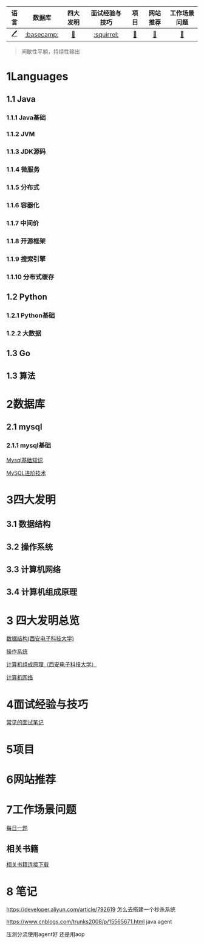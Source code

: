 
| 语言 | 数据库 | 四大发明 | 面试经验与技巧 | 项目 | 网站推荐 | 工作场景问题|
|:---:|:---:|:---:|:---:|:---:|:---:|:---:|
|[:pen:](#1Languages)|[:basecamp:](#2数据库)|[:book:](#3四大发明)|[:squirrel:](#4面试经验与技巧)|[:person_fencing:](#5项目)|[:satellite:](#6网站推荐)|[:iphone:](#7工作场景问题)|

> 间歇性平躺，持续性输出

# 1Languages

## 1.1 Java

### 1.1.1 Java基础
### 1.1.2 JVM
### 1.1.3 JDK源码
### 1.1.4 微服务
### 1.1.5 分布式
### 1.1.6 容器化
### 1.1.7 中间价
### 1.1.8 开源框架
### 1.1.9 搜索引擎
### 1.1.10 分布式缓存

## 1.2 Python
### 1.2.1 Python基础
### 1.2.2 大数据

## 1.3 Go

## 1.3 算法

# 2数据库
## 2.1 mysql
### 2.1.1 mysql基础

[Mysql基础知识](https://github.com/liyuanbo1997/JavaSeniorEngineer/blob/master/数据库技术/Mysql基础知识.md)

[MySQL进阶技术](https://github.com/liyuanbo1997/JavaSeniorEngineer/blob/master/数据库技术/MySQL进阶技术.md)

# 3四大发明

## 3.1 数据结构
## 3.2 操作系统
## 3.3 计算机网络
## 3.4 计算机组成原理



# 3 四大发明总览
[数据结构(西安电子科技大学)](https://github.com/liyuanbo1997/JavaSeniorEngineer/blob/master/四大发明总览/JDK的数据结构.md)

[操作系统](https://github.com/liyuanbo1997/JavaSeniorEngineer/blob/master/四大发明总览/操作系统.md)

[计算机组成原理（西安电子科技大学）](https://github.com/liyuanbo1997/JavaSeniorEngineer/blob/master/四大发明总览/计算机组成原理.md)

[计算机网络](https://github.com/liyuanbo1997/JavaSeniorEngineer/blob/master/四大发明总览/计算机网络.md)

# 4面试经验与技巧

[常见的面试笔记](https://github.com/liyuanbo1997/JavaSeniorEngineer/blob/master/面试经验和问题总结/常见的面试笔记.md)

# 5项目

# 6网站推荐

# 7工作场景问题



[每日一题](https://github.com/liyuanbo1997/JavaSeniorEngineer/blob/master/面试经验和问题总结/每日一题.md)
## 相关书籍
[相关书籍连接下载](https://github.com/liyuanbo1997/JavaSeniorEngineer/blob/master/相关书籍连接下载.md)

# 8 笔记

https://developer.aliyun.com/article/792619 怎么去搭建一个秒杀系统

https://www.cnblogs.com/trunks2008/p/15565671.html java agent

压测分流使用agent好 还是用aop